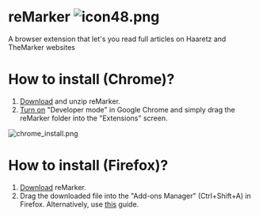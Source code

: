 # reMarker ![icon48.png](https://github.com/gorshco/reMarker/raw/master/chrome/icons/icon48.png)
A browser extension that let's you read full articles on Haaretz and TheMarker websites

# How to install (Chrome)?
1. [Download](https://github.com/gorshco/reMarker/releases/latest/download/reMarker-chrome.zip) and unzip reMarker.
2. [Turn on](https://developer.chrome.com/extensions/faq#faq-dev-01) "Developer mode" in Google Chrome and simply drag the reMarker folder into the "Extensions" screen.

![chrome_install.png](https://github.com/gorshco/reMarker/raw/master/chrome_install.png)

# How to install (Firefox)?
1. [Download](https://github.com/gorshco/reMarker/releases/latest/download/reMarker-firefox.xpi) reMarker.
2. Drag the downloaded file into the "Add-ons Manager" (Ctrl+Shift+A) in Firefox. Alternatively, use [this](https://developer.mozilla.org/en-US/docs/Mozilla/Add-ons/WebExtensions/Distribution_options/Sideloading_add-ons#Using_Install_Add-on_From_File) guide.

